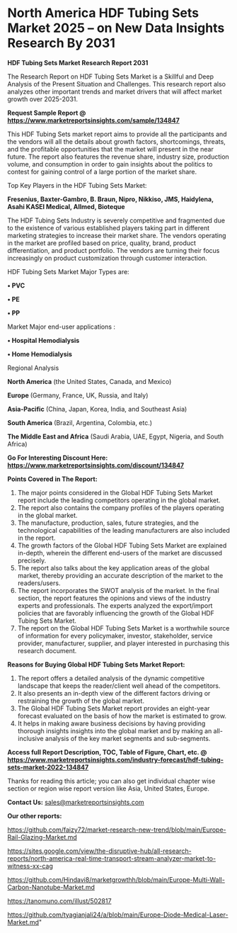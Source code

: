 # North America HDF Tubing Sets Market 2025 – on New Data Insights Research By 2031

<strong>HDF Tubing Sets Market Research Report 2031</strong>

The Research Report on HDF Tubing Sets Market is a Skillful and Deep Analysis of the Present Situation and Challenges. This research report also analyzes other important trends and market drivers that will affect market growth over 2025-2031.

<strong>Request Sample Report @ <a href=https://www.marketreportsinsights.com/sample/134847>https://www.marketreportsinsights.com/sample/134847</a></strong>

This HDF Tubing Sets market report aims to provide all the participants and the vendors will all the details about growth factors, shortcomings, threats, and the profitable opportunities that the market will present in the near future. The report also features the revenue share, industry size, production volume, and consumption in order to gain insights about the politics to contest for gaining control of a large portion of the market share.

Top Key Players in the HDF Tubing Sets Market:

<strong>Fresenius, Baxter-Gambro, B. Braun, Nipro, Nikkiso, JMS, Haidylena, Asahi KASEI Medical, Allmed, Bioteque</strong>

The HDF Tubing Sets Industry is severely competitive and fragmented due to the existence of various established players taking part in different marketing strategies to increase their market share. The vendors operating in the market are profiled based on price, quality, brand, product differentiation, and product portfolio. The vendors are turning their focus increasingly on product customization through customer interaction.

HDF Tubing Sets Market Major Types are:

<strong>• PVC

• PE

• PP</strong>

Market Major end-user applications :

<strong>• Hospital Hemodialysis

• Home Hemodialysis</strong>

Regional Analysis

</u><strong><b>North America</b></strong> (the United States, Canada, and Mexico)

<strong><b>Europe </b></strong>(Germany, France, UK, Russia, and Italy)

<strong><b>Asia-Pacific</b></strong> (China, Japan, Korea, India, and Southeast Asia)

<strong><b>South America</b></strong> (Brazil, Argentina, Colombia, etc.)

<strong><b>The Middle East and Africa</b></strong> (Saudi Arabia, UAE, Egypt, Nigeria, and South Africa)

<strong>Go For Interesting Discount Here: <a href=https://www.marketreportsinsights.com/discount/134847>https://www.marketreportsinsights.com/discount/134847</a></strong>

<strong>Points Covered in The Report:</strong>
<ol>
  <li>The major points considered in the Global HDF Tubing Sets Market report include the leading competitors operating in the global market.</li>
  <li>The report also contains the company profiles of the players operating in the global market.</li>
  <li>The manufacture, production, sales, future strategies, and the technological capabilities of the leading manufacturers are also included in the report.</li>
  <li>The growth factors of the Global HDF Tubing Sets Market are explained in-depth, wherein the different end-users of the market are discussed precisely.</li>
  <li>The report also talks about the key application areas of the global market, thereby providing an accurate description of the market to the readers/users.</li>
  <li>The report incorporates the SWOT analysis of the market. In the final section, the report features the opinions and views of the industry experts and professionals. The experts analyzed the export/import policies that are favorably influencing the growth of the Global HDF Tubing Sets Market.</li>
  <li>The report on the Global HDF Tubing Sets Market is a worthwhile source of information for every policymaker, investor, stakeholder, service provider, manufacturer, supplier, and player interested in purchasing this research document.</li>
</ol>
<strong>Reasons for Buying Global HDF Tubing Sets Market Report:</strong>

<ol>
  <li>The report offers a detailed analysis of the dynamic competitive landscape that keeps the reader/client well ahead of the competitors.</li>
  <li>It also presents an in-depth view of the different factors driving or restraining the growth of the global market.</li>
  <li>The Global HDF Tubing Sets Market report provides an eight-year forecast evaluated on the basis of how the market is estimated to grow.</li>
  <li>It helps in making aware business decisions by having providing thorough insights insights into the global market and by making an all-inclusive analysis of the key market segments and sub-segments.</li>
</ol>
<strong>Access full Report Description, TOC, Table of Figure, Chart, etc. @ <a href=https://www.marketreportsinsights.com/industry-forecast/hdf-tubing-sets-market-2022-134847>https://www.marketreportsinsights.com/industry-forecast/hdf-tubing-sets-market-2022-134847</a></strong>


Thanks for reading this article; you can also get individual chapter wise section or region wise report version like Asia, United States, Europe.

<strong>Contact Us:</strong>
sales@marketreportsinsights.com

<strong>Our other reports:</strong>

<a href=https://github.com/faizy72/market-research-new-trend/blob/main/Europe-Rail-Glazing-Market.md>https://github.com/faizy72/market-research-new-trend/blob/main/Europe-Rail-Glazing-Market.md</a>

<a href=https://sites.google.com/view/the-disruptive-hub/all-research-reports/north-america-real-time-transport-stream-analyzer-market-to-witness-xx-cag>https://sites.google.com/view/the-disruptive-hub/all-research-reports/north-america-real-time-transport-stream-analyzer-market-to-witness-xx-cag</a>

<a href=https://github.com/Hindavi8/marketgrowthh/blob/main/Europe-Multi-Wall-Carbon-Nanotube-Market.md>https://github.com/Hindavi8/marketgrowthh/blob/main/Europe-Multi-Wall-Carbon-Nanotube-Market.md</a>

<a href=https://tanomuno.com/illust/502817>https://tanomuno.com/illust/502817</a>

<a href=https://github.com/tyagianjali24/a/blob/main/Europe-Diode-Medical-Laser-Market.md>https://github.com/tyagianjali24/a/blob/main/Europe-Diode-Medical-Laser-Market.md</a>"
